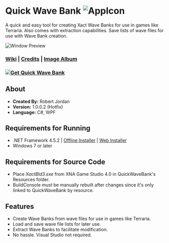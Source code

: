 # Quick Wave Bank ![AppIcon](http://i.imgur.com/kFThU0Z.png)
A quick and easy tool for creating Xact Wave Banks for use in games like Terraria. Also comes with extraction capabilities. Save lists of wave files for use with Wave Bank creation.

![Window Preview](http://i.imgur.com/MMTTIJU.png)

### [Wiki](https://github.com/trigger-death/QuickWaveBank/wiki) | [Credits](https://github.com/trigger-death/QuickWaveBank/wiki/Credits) | [Image Album](http://imgur.com/a/9K2vT)

### [![Get Quick Wave Bank](http://i.imgur.com/4pljyZm.png)](https://github.com/trigger-death/QuickWaveBank/releases/tag/1.0.0.2)

## About

* **Created By:** Robert Jordan
* **Version:** 1.0.0.2 (Hotfix)
* **Language:** C#, WPF

## Requirements for Running
* .NET Framework 4.5.2 | [Offline Installer](https://www.microsoft.com/en-us/download/details.aspx?id=42642) | [Web Installer](https://www.microsoft.com/en-us/download/details.aspx?id=42643)
* Windows 7 or later

## Requirements for Source Code
* Place *XactBld3.exe* from XNA Game Studio 4.0 in QuickWaveBank's Resources folder.
* BuildConsole must be manually rebuilt after changes since it's only linked to QuickWaveBank by resource.

## Features
* Create Wave Banks from wave files for use in games like Terraria.
* Load and save wave file lists for later use.
* Extract Wave Banks to facilitate modification.
* No hassle. Visual Studio not required.
